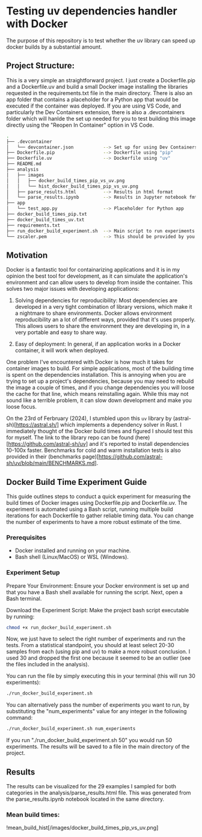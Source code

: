 # Testing uv dependencies handler with Docker

The purpose of this repository is to test whether the uv library can speed up docker builds by a substantial amount.

## Project Structure:

This is a very simple an straightforward project. I just create a Dockerfile.pip and a Dockerfile.uv and build a small Docker image installing the libraries requested in the requirements.txt file in the main directory. There is also an app folder that contains a placeholder for a Python app that would be executed if the container was deployed. If you are using VS Code, and particularly the Dev Containers extension, there is also a .devcontainers folder which will hanlde the set up needed for you to test building this image directly using the "Reopen In Container" option in VS Code.

```bash
.
├── .devcontainer
│   └── devcontainer.json           --> Set up for using Dev Containers
├── Dockerfile.pip                  --> Dockerfile using "pip"
├── Dockerfile.uv                   --> Dockerfile using "uv"
├── README.md
├── analysis
│   ├── images
│   │   ├── docker_build_times_pip_vs_uv.png
│   │   └── hist_docker_build_times_pip_vs_uv.png
│   ├── parse_results.html          --> Results in html format
│   └── parse_results.ipynb         --> Results in Jupyter notebook fmt
├── app
│   └── test_app.py                 --> Placeholder for Python app
├── docker_build_times_pip.txt
├── docker_build_times_uv.txt
├── requirements.txt
├── run_docker_build_experiment.sh  --> Main script to run experiments
└── zscaler.pem                     --> This should be provided by you

```

## Motivation

Docker is a fantastic tool for containarizing applications and it is in my opinion the best tool for development, as it can simulate the application's environment and can allow users to develop from inside the container. This solves two major issues with developing applications:

1) Solving dependencies for reproducibility: Most dependencies are developed in a very tight combination of library versions, which make it a nightmare to share environments. Docker allows environment reproducibility an a lot of different ways, provided that it's uses properly. This allows users to share the environment they are developing in, in a very portable and easy to share way.

2) Easy of deployment: In general, if an application works in a Docker container, it will work when deployed.

One problem I've encountered with Docker is how much it takes for container images to build. For simple applications, most of the building time is spent on the dependencies installation. This is annoying when you are trying to set up a project's dependencies, because you may need to rebuild the image a couple of times, and if you change dependencies you will loose the cache for that line, which means reinstalling again. While this may not sound like a terrible problem, it can slow down development and make you loose focus.

On the 23rd of Ferbruary (2024), I stumbled upon this `uv` library by (astral-sh)[https://astral.sh/] which implements a dependency solver in Rust. I immediately thought of the Docker build times and figured I should test this for myself. The link to the library repo can be found (here)[https://github.com/astral-sh/uv] and it's reported to install dependencies 10-100x faster. Benchmarks for cold and warm installation tests is also provided in their (benchmarks page)[https://github.com/astral-sh/uv/blob/main/BENCHMARKS.md].


## Docker Build Time Experiment Guide

This guide outlines steps to conduct a quick experiment for measuring the build times of Docker images using Dockerfile.pip and Dockerfile.uv. The experiment is automated using a Bash script, running multiple build iterations for each Dockerfile to gather reliable timing data. You can change the number of experiments to have a more robust estimate of the time.

### Prerequisites
- Docker installed and running on your machine.
- Bash shell (Linux/MacOS) or WSL (Windows).

### Experiment Setup
Prepare Your Environment: Ensure your Docker environment is set up and that you have a Bash shell available for running the script. Next, open a Bash terminal.

Download the Experiment Script: Make the project bash script executable by running:

```bash
chmod +x run_docker_build_experiment.sh
```

Now, we just have to select the right number of experiments and run the tests. From a statistical standpoint, you should at least select 20-30 samples from each (using pip and uv) to make a more robust conclusion. I used 30 and dropped the first one because it seemed to be an outlier (see the files included in the analysis).

You can run the file by simply executing this in your terminal (this will run 30 experiments):

```bash
./run_docker_build_experiment.sh
```

You can alternatively pass the number of experiments you want to run, by substituting the "num_experiments" value for any integer in the following command:

```bash
./run_docker_build_experiment.sh num_experiments
```

If you run "./run_docker_build_experiment.sh 50" you would run 50 experiments. The results will be saved to a file in the main directory of the project.

## Results

The results can be visualized for the 29 examples I sampled for both categories in the analysis/parse_results.html file. This was generated from the parse_results.ipynb notebook located in the same directory.

### Mean build times:

!mean_build_hist[/images/docker_build_times_pip_vs_uv.png]

